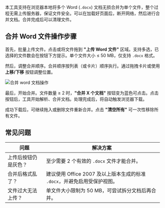 本工具支持在浏览器本地将多个 Word (`.docx`) 文档无损合并为单个文件，整个过程无需上传服务器，保证文件安全。可以在加载好页面后，断开网络，然后进行合并文档。合并完成后可以清理文件。

## 合并 Word 文件操作步骤

首先，批量上传文件。点击或将文件拖到 **"上传 Word 文件"** 区域。支持多选，已选择的文件数会在按钮下方提示。单个文件大小 ≤ 50 MB，仅支持 `.docx` 格式。

然后，调整合并顺序。合并顺序按列表（或卡片）顺序执行。通过拖拽卡片或使用 **上移/下移** 按钮调整位置。

![合并 word 文档操作](https://slefboot-1251736664.file.myqcloud.com/20250704_ai_gallery_mergetool_zh.webp)

最后，开始合并。文件数量 ≥ 2 时，**"合并 X 个文档"** 按钮变为蓝色可点击。点击按钮后，工具开始解析、合并文档。处理完成后，将自动触发浏览器下载。

成功下载后，可继续拖入或删除文件重新合并。点击 **"清空所有"** 可一次性移除所有文件。

## 常见问题

| 问题 | 解决方案 |
| --- | --- |
| 上传后按钮仍是灰色？ | 至少需要 2 个有效的 `.docx` 文件才能合并。 |
| 合并后格式乱了？ | 建议使用 Office 2007 及以上版本生成的标准 `.docx`，并避免启用受保护视图。 |
| 文件过大无法上传？ | 单文件大小限制为 50 MB，可尝试拆分文档后再合并。 |